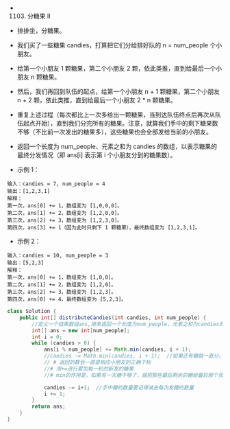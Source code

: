 *  1103. 分糖果 II
* 排排坐，分糖果。

* 我们买了一些糖果 candies，打算把它们分给排好队的 n = num_people 个小朋友。

* 给第一个小朋友 1 颗糖果，第二个小朋友 2 颗，依此类推，直到给最后一个小朋友 n 颗糖果。

* 然后，我们再回到队伍的起点，给第一个小朋友 n + 1 颗糖果，第二个小朋友 n + 2 颗，依此类推，直到给最后一个小朋友 2 * n 颗糖果。

* 重复上述过程（每次都比上一次多给出一颗糖果，当到达队伍终点后再次从队伍起点开始），直到我们分完所有的糖果。注意，就算我们手中的剩下糖果数不够（不比前一次发出的糖果多），这些糖果也会全部发给当前的小朋友。

* 返回一个长度为 num_people、元素之和为 candies 的数组，以表示糖果的最终分发情况（即 ans[i] 表示第 i 个小朋友分到的糖果数）。



* 示例 1：
```
输入：candies = 7, num_people = 4
输出：[1,2,3,1]
解释：
第一次，ans[0] += 1，数组变为 [1,0,0,0]。
第二次，ans[1] += 2，数组变为 [1,2,0,0]。
第三次，ans[2] += 3，数组变为 [1,2,3,0]。
第四次，ans[3] += 1（因为此时只剩下 1 颗糖果），最终数组变为 [1,2,3,1]。
```
* 示例 2：
```
输入：candies = 10, num_people = 3
输出：[5,2,3]
解释：
第一次，ans[0] += 1，数组变为 [1,0,0]。
第二次，ans[1] += 2，数组变为 [1,2,0]。
第三次，ans[2] += 3，数组变为 [1,2,3]。
第四次，ans[0] += 4，最终数组变为 [5,2,3]。
```
```java
class Solution {
    public int[] distributeCandies(int candies, int num_people) {
        //定义一个结果数组ans,用来返回一个长度为num_people，元素之和为candies的数组
        int[] ans = new int[num_people];
        int i = 0;
        while (candies > 0) {
            ans[i % num_people] += Math.min(candies, i + 1);
            //candies -= Math.min(candies, i + 1);  //如果还有糖就一直分，直到没有糖为止
            // # 返回的数会一直是相应小朋友的正确下标
            //# 用+=进行累加每一轮的新发的糖果
            //# min的作用是，如果有一天糖不够了，就把那些最后剩余的糖给最后那个孩子

            candies -= i+1;  //手中糖的数量要记得减去每次发糖的数量
            i += 1;
        }
        return ans;
    }
}
```
